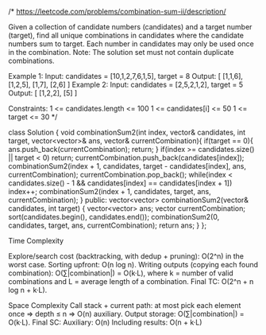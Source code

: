 /*
https://leetcode.com/problems/combination-sum-ii/description/

Given a collection of candidate numbers (candidates) and a target number (target), find all unique combinations in candidates where the candidate numbers sum to target.
Each number in candidates may only be used once in the combination.
Note: The solution set must not contain duplicate combinations.

Example 1:
Input: candidates = [10,1,2,7,6,1,5], target = 8
Output: 
[
[1,1,6],
[1,2,5],
[1,7],
[2,6]
]
Example 2:
Input: candidates = [2,5,2,1,2], target = 5
Output: 
[
[1,2,2],
[5]
]
 
Constraints:
1 <= candidates.length <= 100
1 <= candidates[i] <= 50
1 <= target <= 30
*/

class Solution {
    void combinationSum2(int index, vector<int>& candidates, int target, vector<vector<int>>& ans, vector<int>& currentCombination){
        if(target == 0){
            ans.push_back(currentCombination);
            return;
        }
        if(index >= candidates.size() || target < 0) return;
        currentCombination.push_back(candidates[index]);
        combinationSum2(index + 1, candidates, target - candidates[index], ans, currentCombination);
        currentCombination.pop_back();
        while(index < candidates.size() - 1 && candidates[index] == candidates[index + 1]) index++;
        combinationSum2(index + 1, candidates, target, ans, currentCombination);
    }
public:
    vector<vector<int>> combinationSum2(vector<int>& candidates, int target) {
        vector<vector<int>> ans;
        vector<int> currentCombination;
        sort(candidates.begin(), candidates.end());
        combinationSum2(0, candidates, target, ans, currentCombination);
        return ans;
    }
};

Time Complexity

Explore/search cost (backtracking, with dedup + pruning): O(2^n) in the worst case.
Sorting upfront: O(n log n).
Writing outputs (copying each found combination): O(∑|combination|) = O(k·L),
where k = number of valid combinations and L = average length of a combination.
Final TC: O(2^n + n log n + k·L).

Space Complexity
Call stack + current path: at most pick each element once ⇒ depth ≤ n ⇒ O(n) auxiliary.
Output storage: O(∑|combination|) = O(k·L).
Final SC:
Auxiliary: O(n)
Including results: O(n + k·L)